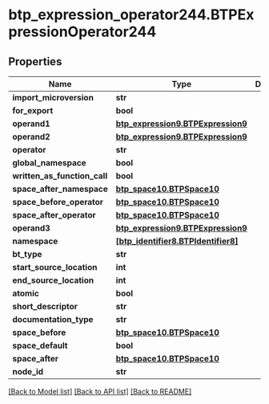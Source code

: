 # btp_expression_operator244.BTPExpressionOperator244

## Properties
Name | Type | Description | Notes
------------ | ------------- | ------------- | -------------
**import_microversion** | **str** |  | [optional] 
**for_export** | **bool** |  | [optional] 
**operand1** | [**btp_expression9.BTPExpression9**](BTPExpression9.md) |  | [optional] 
**operand2** | [**btp_expression9.BTPExpression9**](BTPExpression9.md) |  | [optional] 
**operator** | **str** |  | [optional] 
**global_namespace** | **bool** |  | [optional] 
**written_as_function_call** | **bool** |  | [optional] 
**space_after_namespace** | [**btp_space10.BTPSpace10**](BTPSpace10.md) |  | [optional] 
**space_before_operator** | [**btp_space10.BTPSpace10**](BTPSpace10.md) |  | [optional] 
**space_after_operator** | [**btp_space10.BTPSpace10**](BTPSpace10.md) |  | [optional] 
**operand3** | [**btp_expression9.BTPExpression9**](BTPExpression9.md) |  | [optional] 
**namespace** | [**[btp_identifier8.BTPIdentifier8]**](BTPIdentifier8.md) |  | [optional] 
**bt_type** | **str** |  | [optional] 
**start_source_location** | **int** |  | [optional] 
**end_source_location** | **int** |  | [optional] 
**atomic** | **bool** |  | [optional] 
**short_descriptor** | **str** |  | [optional] 
**documentation_type** | **str** |  | [optional] 
**space_before** | [**btp_space10.BTPSpace10**](BTPSpace10.md) |  | [optional] 
**space_default** | **bool** |  | [optional] 
**space_after** | [**btp_space10.BTPSpace10**](BTPSpace10.md) |  | [optional] 
**node_id** | **str** |  | [optional] 

[[Back to Model list]](../README.md#documentation-for-models) [[Back to API list]](../README.md#documentation-for-api-endpoints) [[Back to README]](../README.md)


